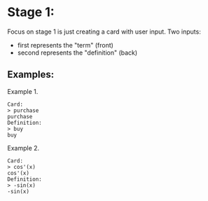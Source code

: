 # Stage 1:

Focus on stage 1 is just creating a card with user input.
Two inputs:

- first represents the "term" (front)
- second represents the "definition" (back) 

## Examples:

Example 1.

```
Card:
> purchase
purchase
Definition:
> buy
buy
```

Example 2.

```
Card:
> cos'(x)
cos'(x)
Definition:
> -sin(x)
-sin(x)
```